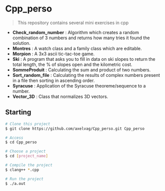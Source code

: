 # Cpp_perso

> This repository contains several mini exercises in cpp

* **Check_random_number** : Algorithm which creates a random combination of 3 numbers and returns how many tries it found the solution.
* **Montres** : A watch class and a family class which are editable.
* **Morpion** : A 3x3 ascii tic-tac-toe game.
* **Ski** : A program that asks you to fill in data on ski slopes to return the total length, the % of slopes open and the kilometric cost.
* **SommeProduit** : Calculating the sum and product of two numbers.
* **Sort_random_file** : Calculating the results of complex numbers present in a file then sorting in ascending order.
* **Syracuse** : Application of the Syracuse theoreme/sequence to a number.
* **Vector_3D** : Class that normalizes 3D vectors.

## Starting ##

```bash
# Clone this project
$ git clone https://github.com/axelvag/Cpp_perso.git Cpp_perso

# Access
$ cd Cpp_perso

# Choose a project
$ cd [project_name]

# Compile the project
$ clang++ *.cpp

# Run the project
$ ./a.out

```
